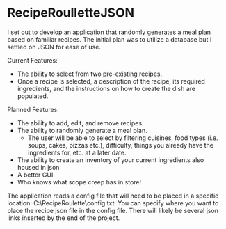 # RecipeRoulletteJSON

I set out to develop an application that randomly generates a meal plan based on familiar recipes. The initial plan was to utilize a database but I settled on JSON for ease of use.

Current Features:
  - The ability to select from two pre-existing recipes.
  - Once a recipe is selected, a description of the recipe, its required ingredients, and the instructions on how to create the dish are populated.

Planned Features:
  - The ability to add, edit, and remove recipes.
  - The ability to randomly generate a meal plan.
      - The user will be able to select by filtering cuisines, food types (i.e. soups, cakes, pizzas etc.), difficulty, things you already have the ingredients for, etc. at a later date.
  - The ability to create an inventory of your current ingredients also housed in json
  - A better GUI
  - Who knows what scope creep has in store!

The application reads a config file that will need to be placed in a specific location: C:\RecipeRoulette\config.txt. You can specify where you want to place the recipe json file in the config file. There will likely be several json links inserted by the end of the project.
